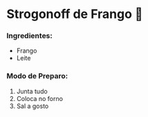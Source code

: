 # Strogonoff de Frango :chicken:

### Ingredientes:

- Frango
- Leite

### Modo de Preparo:

1. Junta tudo
2. Coloca no forno
3. Sal a gosto



